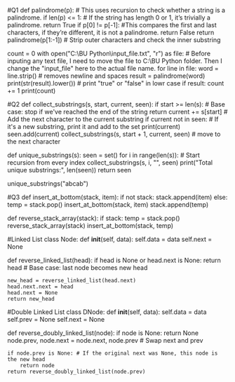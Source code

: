 #Q1
def palindrome(p): # This uses recursion to check whether a string is a palindrome.
    if len(p) <= 1: # If the string has length 0 or 1, it’s trivially a palindrome.
        return True
    if p[0] != p[-1]: #This compares the first and last characters, if they’re different, it is not a palindrome.
        return False
    return palindrome(p[1:-1]) # Strip outer characters and check the inner substring

count = 0
with open("C:\BU Python\input_file.txt", "r") as file: # Before inputing any text file, I need to move the file to C:\BU Python folder. Then I change the "input_file" here to the actual file name.
    for line in file:
        word = line.strip()  # removes newline and spaces
        result = palindrome(word)
        print(str(result).lower()) # print "true" or "false" in lowr case
        if result:
            count += 1
print(count)

#Q2
def collect_substrings(s, start, current, seen):
    if start >= len(s):  # Base case: stop if we've reached the end of the string
        return
    current += s[start] # Add the next character to the current substring
    if current not in seen: # If it's a new substring, print it and add to the set
        print(current)
        seen.add(current)
    collect_substrings(s, start + 1, current, seen) # move to the next character

def unique_substrings(s):
    seen = set()
    for i in range(len(s)): # Start recursion from every index
        collect_substrings(s, i, "", seen)
    print("Total unique substrings:", len(seen))
    return seen

unique_substrings("abcab")

#Q3
def insert_at_bottom(stack, item):
    if not stack:
        stack.append(item)
    else:
        temp = stack.pop()
        insert_at_bottom(stack, item)
        stack.append(temp)

def reverse_stack_array(stack):
    if stack:
        temp = stack.pop()
        reverse_stack_array(stack)
        insert_at_bottom(stack, temp)

#Linked List
class Node:
    def __init__(self, data):
        self.data = data
        self.next = None

def reverse_linked_list(head):
    if head is None or head.next is None:
        return head  # Base case: last node becomes new head

    new_head = reverse_linked_list(head.next)
    head.next.next = head
    head.next = None
    return new_head
    
#Double Linked List
class DNode:
    def __init__(self, data):
        self.data = data
        self.prev = None
        self.next = None

def reverse_doubly_linked_list(node):
    if node is None:
        return None
    node.prev, node.next = node.next, node.prev  # Swap next and prev
    
    if node.prev is None: # If the original next was None, this node is the new head
        return node
    return reverse_doubly_linked_list(node.prev)




